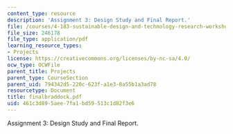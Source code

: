 ```yaml
---
content_type: resource
description: 'Assignment 3: Design Study and Final Report.'
file: /courses/4-183-sustainable-design-and-technology-research-workshop-spring-2004/461c3d895aee7fa1bd59513c1d82f3e6_finalbraddock.pdf
file_size: 246178
file_type: application/pdf
learning_resource_types:
- Projects
license: https://creativecommons.org/licenses/by-nc-sa/4.0/
ocw_type: OCWFile
parent_title: Projects
parent_type: CourseSection
parent_uid: 794342d5-220c-623f-a1e3-8a55b1a3ad78
resourcetype: Document
title: finalbraddock.pdf
uid: 461c3d89-5aee-7fa1-bd59-513c1d82f3e6
---
```

Assignment 3: Design Study and Final Report.
